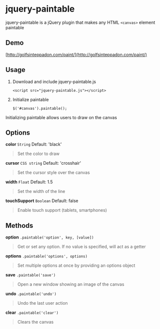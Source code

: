jquery-paintable
=========
jquery-paintable is a jQuery plugin that makes any HTML `<canvas>` element paintable

Demo
----
[http://golfsinteppadon.com/paint/](http://golfsinteppadon.com/paint/)

Usage
-----

1. Download and include jquery-paintable.js

    `<script src="jquery-paintable.js"></script>`

2. Initialize paintable

    `$('#canvas').paintable();`

Initializing paintable allows users to draw on the canvas

Options
-------

**color** `String` Default: 'black'

> Set the color to draw

**cursor** `CSS string` Default: 'crosshair'

> Set the cursor style over the canvas

**width** `Float` Default: 1.5

> Set the width of the line

**touchSupport** `Boolean` Default: false

> Enable touch support (tablets, smartphones)

Methods
-------

**option** `.paintable('option', key, [value])`

> Get or set any option. If no value is specified, will act as a getter

**options** `.paintable('options', options)`

> Set multiple options at once by providing an options object

**save** `.paintable('save')`

> Open a new window showing an image of the canvas

**undo** `.paintable('undo')`

> Undo the last user action

**clear** `.paintable('clear')`

> Clears the canvas